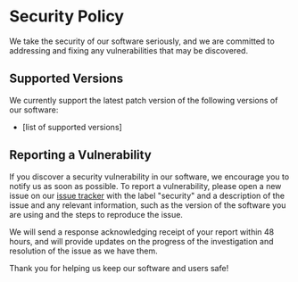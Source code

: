 <!--
=========================================================================================
       /$$$$$$  /$$$$$$$$  /$$$$$$  /$$   /$$ /$$$$$$$  /$$$$$$ /$$$$$$$$ /$$     /$$
      /$$__  $$| $$_____/ /$$__  $$| $$  | $$| $$__  $$|_  $$_/|__  $$__/|  $$   /$$/
     | $$  \__/| $$      | $$  \__/| $$  | $$| $$  \ $$  | $$     | $$    \  $$ /$$/ 
     |  $$$$$$ | $$$$$   | $$      | $$  | $$| $$$$$$$/  | $$     | $$     \  $$$$/  
      \____  $$| $$__/   | $$      | $$  | $$| $$__  $$  | $$     | $$      \  $$/   
      /$$  \ $$| $$      | $$    $$| $$  | $$| $$  \ $$  | $$     | $$       | $$    
     |  $$$$$$/| $$$$$$$$|  $$$$$$/|  $$$$$$/| $$  | $$ /$$$$$$   | $$       | $$    
      \______/ |________/ \______/  \______/ |__/  |__/|______/   |__/       |__/    
=========================================================================================
 Author: Fabio Craig Wimmer Florey                                        version: 0.0.1
=========================================================================================
                                        ~ NOTICE ~
       Project, Copyright © 2022, Fabio Craig Wimmer Florey - All Rights Reserved.
           Unless required by applicable law or agreed to in writing, software      
            distributed under the License is distributed on an "AS IS" BASIS,       
         WITHOUT WARRANTIES OR CONDITIONS OF ANY KIND, either express or implied.   
             See the License for the specific language governing permissions        
                            and limitations under the License.
 License: MIT-0                                       Terms and Conditions: ./LICENSE.md
=========================================================================================
-->
# Security Policy

We take the security of our software seriously, and we are committed to addressing and fixing any vulnerabilities that may be discovered.

## Supported Versions

We currently support the latest patch version of the following versions of our software:

- [list of supported versions]

## Reporting a Vulnerability

If you discover a security vulnerability in our software, we encourage you to notify us as soon as possible. To report a vulnerability, please open a new issue on our [issue tracker](../../../issues) with the label "security" and a description of the issue and any relevant information, such as the version of the software you are using and the steps to reproduce the issue.

We will send a response acknowledging receipt of your report within 48 hours, and will provide updates on the progress of the investigation and resolution of the issue as we have them.

Thank you for helping us keep our software and users safe!
